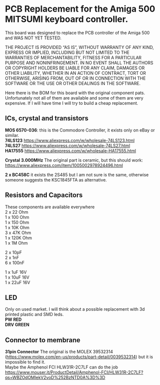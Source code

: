# PCB Replacement for the Amiga 500 MITSUMI keyboard controller.

This board was designed to replace the PCB controller of the Amiga 500 and WAS NOT YET TESTED.

THE PROJECT IS PROVIDED “AS IS”, WITHOUT WARRANTY OF ANY KIND, EXPRESS OR IMPLIED, INCLUDING BUT NOT LIMITED TO THE WARRANTIES OF MERCHANTABILITY,
FITNESS FOR A PARTICULAR PURPOSE AND NONINFRINGEMENT. IN NO EVENT SHALL THE AUTHORS OR COPYRIGHT HOLDERS BE LIABLE FOR ANY CLAIM, DAMAGES OR OTHER LIABILITY,
WHETHER IN AN ACTION OF CONTRACT, TORT OR OTHERWISE, ARISING FROM, OUT OF OR IN CONNECTION WITH THE SOFTWARE OR THE USE OR OTHER DEALINGS IN THE SOFTWARE.

Here there is the BOM for this board with the original component pats. Unfortunately not all of them are available
and some of them are very expensive. If I will have time I will try to build a cheap replacement.

## ICs, crystal and transistors<br>
**MOS 6570-036**: this is the Commodore Controller, it exists only on eBay or similar.<br>
**74LS123** https://www.aliexpress.com/w/wholesale-74LS123.html<br>
**74LS27** https://www.aliexpress.com/w/wholesale-74LS27.html<br>
**HA17555** https://www.aliexpress.com/w/wholesale-HA17555.html<br>

**Crystal 3.000MHz** The original part is ceramic, but this should work: https://www.aliexpress.com/item/1005002978924496.html

**2 x BC458C** it exists the 2S485 but I am not sure is the same, otherwise someone suggests the KSC1845FTA as alternative.

## Resistors and Capacitors<br>
These components are available everywhere<br>
2 x 22 Ohm<br>
1 x 100 Ohm<br>
1 x 150 Ohm<br>
1 x 10K Ohm<br>
3 x 47K Ohm<br>
1 x 120K Ohm<br>
1 x 1M Ohm<br>

2 x 10pF<br>
2 x 1nF<br>
6 x 100nF<br>

1 x 1uF 16V<br>
1 x 10uF 16V<br>
1 x 22uF 16V<br>

## LED<br>
Only on used market. I will think about a possible replacement with 3d printed plastic and SMD leds.<br>
**PW RED**<br>
**DRV GREEN**<br>

## Connector to membrane<br>
**31pin  Connector** The original is the MOLEX 39532314 (https://www.molex.com/en-us/products/part-detail/0039532314) but it is impossible to find it.<br>
Maybe the Amphenol FCI HLW31R-2C7LF can do the job https://www.mouser.it/ProductDetail/Amphenol-FCI/HLW31R-2C7LF?qs=WBZOdOMIekV2voD%252BzNTD0A%3D%3D
